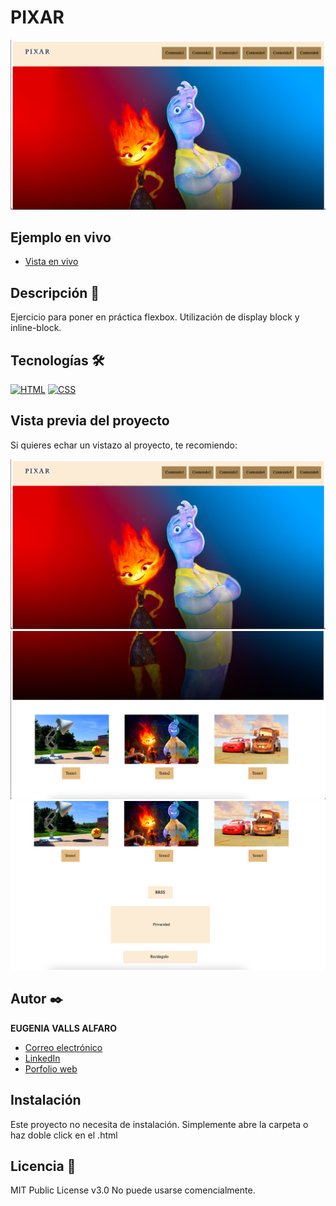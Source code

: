 # PIXAR

![Imagen del proyecto](https://raw.githubusercontent.com/eugeniavalls/pixar/main/assets/screenshots/01.png)

## Ejemplo en vivo

- [Vista en vivo](https://eugeniavalls.github.io/pixar/)

## Descripción 📑

Ejercicio para poner en práctica flexbox. 
Utilización de display block y inline-block.

## Tecnologías 🛠

<!-- Iconos sacados de: https://github.com/hendrasob/badges/blob/master/README.md y https://github.com/alexandresanlim/Badges4-README.md-Profile -->

[![HTML](https://img.shields.io/badge/HTML5-E34F26?style=for-the-badge&logo=html5&logoColor=white)](https://es.wikipedia.org/wiki/HTML5)
[![CSS](https://img.shields.io/badge/CSS3-1572B6?style=for-the-badge&logo=css3&logoColor=white)](https://es.wikipedia.org/wiki/CSS)


## Vista previa del proyecto

Si quieres echar un vistazo al proyecto, te recomiendo:

![Captura del proyecto](https://raw.githubusercontent.com/eugeniavalls/pixar/main/assets/screenshots/01.png)
![Captura del proyecto](https://raw.githubusercontent.com/eugeniavalls/pixar/main/assets/screenshots/02.png)
![Captura del proyecto](https://raw.githubusercontent.com/eugeniavalls/pixar/main/assets/screenshots/03.png)

## Autor ✒️

**EUGENIA VALLS ALFARO**

- [Correo electrónico](e.vallsalfaro@gmail.com)
- [LinkedIn](https://www.linkedin.com/in/eugenia-valls-alfaro-540b1a20a)
- [Porfolio web](https://tu-dominio.com/)

## Instalación

Este proyecto no necesita de instalación. Simplemente abre la carpeta o haz doble click en el .html

## Licencia 📄

MIT Public License v3.0
No puede usarse comencialmente.

